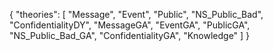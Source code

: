 {
    "theories": [
        "Message",
        "Event",
        "Public",
        "NS_Public_Bad",
        "ConfidentialityDY",
        "MessageGA",
        "EventGA",
        "PublicGA",
        "NS_Public_Bad_GA",
        "ConfidentialityGA",
        "Knowledge"
    ]
}